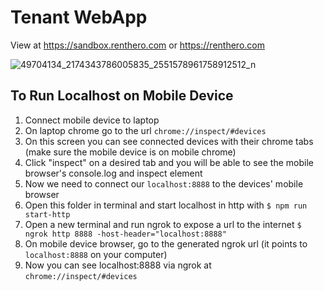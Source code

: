 # Tenant WebApp
View at https://sandbox.renthero.com or https://renthero.com

![49704134_2174343786005835_2551578961758912512_n](https://user-images.githubusercontent.com/22982964/124578056-6fee4b00-de80-11eb-84ee-4772d395bd4c.jpeg)


## To Run Localhost on Mobile Device
1. Connect mobile device to laptop
2. On laptop chrome go to the url `chrome://inspect/#devices`
3. On this screen you can see connected devices with their chrome tabs (make sure the mobile device is on mobile chrome)
4. Click "inspect" on a desired tab and you will be able to see the mobile browser's console.log and inspect element
5. Now we need to connect our `localhost:8888` to the devices' mobile browser
6. Open this folder in terminal and start localhost in http with `$ npm run start-http`
7. Open a new terminal and run ngrok to expose a url to the internet `$ ngrok http 8888 -host-header="localhost:8888"`
8. On mobile device browser, go to the generated ngrok url (it points to `localhost:8888` on your computer)
9. Now you can see localhost:8888 via ngrok at `chrome://inspect/#devices`
